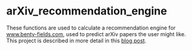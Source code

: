 # arXiv_recommendation_engine
These functions are used to calculate a recommendation engine for www.benty-fields.com, used to predict arXiv papers the user might like. This project is described in more detail in this <a href="http://mystatisticsblog.blogspot.com/2017/06/building-recommendation-engine-for.html">blog post</a>.
